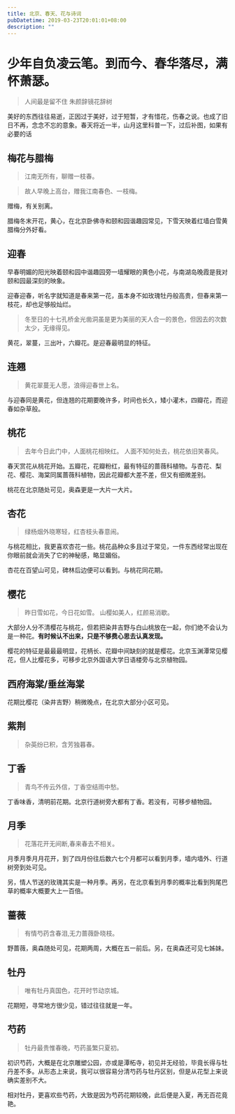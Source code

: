 ```yaml
---
title: 北京、春天、花与诗词
pubDatetime: 2019-03-23T20:01:01+08:00
description: ""
---
```


# 少年自负凌云笔。到而今、春华落尽，满怀萧瑟。

> 人间最是留不住 朱颜辞镜花辞树

美好的东西往往易逝，正因过于美好，过于短暂，才有惜花，伤春之说。也成了旧日不再，念念不忘的意象。春天将近一半，山月这里科普一下，过后补图，如果有必要的话

## 梅花与腊梅

> 江南无所有，聊赠一枝春。

> 故人早晚上高台，赠我江南春色、一枝梅。

赠梅，有关别离。

腊梅冬末开花，黄心，在北京卧佛寺和颐和园谐趣园常见，下雪天映着红墙白雪黄腊梅分外好看。

## 迎春

早春明媚的阳光映着颐和园中谐趣园旁一墙耀眼的黄色小花，与南湖岛晚霞是我对颐和园最深刻的映象。

迎春迎春，听名字就知道是春来第一花，虽本身不如玫瑰牡丹般高贵，但春来第一枝花，却也足够般灿烂。

> 冬至日的十七孔桥金光凿洞虽是更为美丽的天人合一的景色，但因去的次数太少，无缘得见。

黄花，翠蔓，三出叶，六瓣花。是迎春最明显的特征。

## 连翘

> 黄花翠蔓无人愿，浪得迎春世上名。

与迎春同是黄花，但连翘的花期要晚许多，时间也长久，矮小灌木，四瓣花，而迎春如杂草般。

## 桃花

> 去年今日此门中，人面桃花相映红。
> 人面不知何处去，桃花依旧笑春风。

春天赏花从桃花开始。五瓣花，花瓣粉红，最有特征的蔷薇科植物。与杏花、梨花、樱花、海棠同属蔷薇科植物，因此花瓣都大差不差，但又有细微差别。

桃花在北京随处可见，奥森更是一大片一大片。

## 杏花

> 绿杨烟外晓寒轻，红杏枝头春意闹。

与桃花相比，我更喜欢杏花一些。桃花品种众多且过于常见，一件东西经常出现在你眼前就会消失了它的神秘感，略显媚俗。

杏花在百望山可见，碑林后边便可以看到。与桃花同花期。

## 樱花

> 昨日雪如花，今日花如雪。
> 山樱如美人，红颜易消歇。

大部分人分不清樱花与桃花，但若把染井吉野与白山桃放在一起，你们绝不会认为是一种花。**有时候认不出来，只是不够费心思去认真发现。**

樱花的特征是最最最明显，花柄长、花瓣中间缺刻的就是樱花。北京玉渊潭常见樱花，但人比樱花多，可移步北京外国语大学日语楼旁与北京植物园。

## 西府海棠/垂丝海棠

花期比樱花（染井吉野）稍微晚点，在北京大部分小区可见。

## 紫荆

> 杂英纷已积，含芳独暮春。

## 丁香

> 青鸟不传云外信，丁香空结雨中愁。

丁香味香，清明前花期。北京行道树旁大都有丁香。若没有，可移步植物园。

## 月季

> 花落花开无间断,春来春去不相关。

月季月季月月花开，到了四月份往后数六七个月都可以看到月季，墙内墙外、行道树旁到处可见。

另，情人节送的玫瑰其实是一种月季。再另，在北京看到月季的概率比看到狗尾巴草的概率大概要大上一百倍。

## 蔷薇

> 有情芍药含春泪,无力蔷薇卧晓枝。

野蔷薇，奥森随处可见，花期两周，大概在五一前后。另，在奥森还可见七姊妹。

## 牡丹

> 唯有牡丹真国色，花开时节动京城。

花期短，寻常地方很少见，错过往往就是一年。

## 芍药

> 牡丹最贵惟春晚，芍药虽繁只夏初。

初识芍药，大概是在北京雕塑公园，亦或是潭柘寺，初见并无经验，毕竟长得与牡丹差不多。从形态上来说，我可以很容易分清芍药与牡丹区别，但是从花型上来说确实差别不大。

相对牡丹，更喜欢些芍药，大致是因为芍药花期较晚，此后便是入夏，再无百花竟艳。
